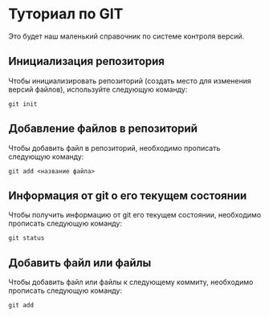 # Туториал по GIT
Это будет наш маленький справочник по системе контроля версий.

## Инициализация репозитория

Чтобы инициализировать репозиторий (создать место для изменения версий файлов), используйте следующую команду:
```
git init 
```
## Добавление файлов в репозиторий

Чтобы добавить файл в репозиторий, необходимо прописать следующую команду:
```
git add <название файла>
```
## Информация от git о его текущем состоянии

Чтобы получить информацию от git его текущем состоянии, необходимо прописать следующую команду:
```
git status 
```

## Добавить файл или файлы

Чтобы добавить файл или файлы к следующему коммиту, необходимо прописать следующую команду:
```
git add 
```


